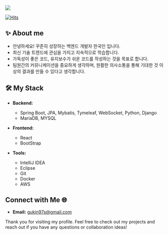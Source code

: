 
<img src="https://capsule-render.vercel.app/api?type=waving&height=200&text=Guk-In%20Han&fontAlign=50&fontAlignY=40&color=gradient"/>

[![Hits](https://hits.seeyoufarm.com/api/count/incr/badge.svg?url=https%3A%2F%2Fgithub.com%2Fwhatit0%2Fhit-counter&count_bg=%2379C83D&title_bg=%23555555&icon=&icon_color=%23E7E7E7&title=hits&edge_flat=false)](https://hits.seeyoufarm.com)
  
## ✨ About me
<ul>
  <li>안녕하세요! 꾸준히 성장하는 백엔드 개발자 한국인 입니다.</li>
  <li>최신 기술 트렌드에 관심을 가지고 지속적으로 학습합니다.</li>
  <li>가독성이 좋은 코드, 유지보수가 쉬운 코드를 작성하는 것을 목표로 합니다.</li>
  <li>팀원간의 커뮤니케이션을 중요하게 생각하며, 원활한 의사소통을 통해 기대한 것 이상의 결과를 만들 수 있다고 생각합니다.</li>
</ul>

## 🛠 My Stack

- **Backend:**
  - Spring Boot, JPA, Mybatis, Tymeleaf, WebSocket, Python, Django
  - MariaDB, MYSQL

- **Frontend:**
  - React
  - BootStrap

- **Tools:**
  - IntelliJ IDEA
  - Eclipse
  - Git
  - Docker
  - AWS
 

## Connect with Me 🌐
- **Email:** gukin97s@gmail.com

Thank you for visiting my profile. Feel free to check out my projects and reach out if you have any questions or collaboration ideas!
